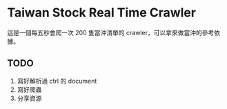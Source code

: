 # Taiwan Stock Real Time Crawler

這是一個每五秒會爬一次 200 隻當沖清單的 crawler，可以拿來做當沖的參考依據。

## TODO

1. 寫好解析過 ctrl 的 document
2. 寫好爬蟲
3. 分享資源